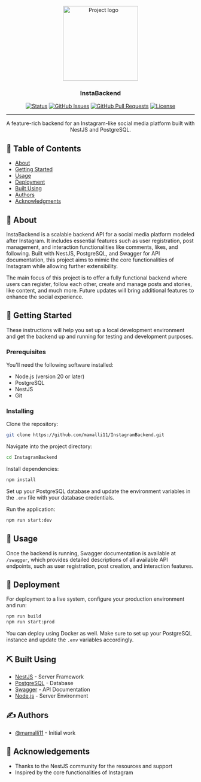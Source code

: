 <p align="center">
  <a href="https://github.com/mamalli11/InstaBackend" rel="noopener">
    <img width=200px height=200px src="https://cdn-icons-png.flaticon.com/512/8983/8983087.png" alt="Project logo"></a>
</p>

<h3 align="center">InstaBackend</h3>

<div align="center">

[![Status](https://img.shields.io/badge/status-active-success.svg)]()
[![GitHub Issues](https://img.shields.io/github/issues/mamalli11/InstaBackend.svg)](https://github.com/mamalli11/InstaBackend/issues)
[![GitHub Pull Requests](https://img.shields.io/github/issues-pr/mamalli11/InstaBackend.svg)](https://github.com/mamalli11/InstaBackend/pulls)
[![License](https://img.shields.io/badge/license-MIT-blue.svg)](/LICENSE)

</div>

---

<p align="center">A feature-rich backend for an Instagram-like social media platform built with NestJS and PostgreSQL.
    <br> 
</p>

## 📝 Table of Contents

-  [About](#about)
-  [Getting Started](#getting_started)
-  [Usage](#usage)
-  [Deployment](#deployment)
-  [Built Using](#built_using)
-  [Authors](#authors)
-  [Acknowledgments](#acknowledgement)

## 🧐 About <a name = "about"></a>

InstaBackend is a scalable backend API for a social media platform modeled after Instagram. It
includes essential features such as user registration, post management, and interaction
functionalities like comments, likes, and following. Built with NestJS, PostgreSQL, and Swagger for
API documentation, this project aims to mimic the core functionalities of Instagram while allowing
further extensibility.

The main focus of this project is to offer a fully functional backend where users can register,
follow each other, create and manage posts and stories, like content, and much more. Future updates
will bring additional features to enhance the social experience.

## 🏁 Getting Started <a name = "getting_started"></a>

These instructions will help you set up a local development environment and get the backend up and
running for testing and development purposes.

### Prerequisites

You'll need the following software installed:

-  Node.js (version 20 or later)
-  PostgreSQL
-  NestJS
-  Git

### Installing

Clone the repository:

```bash
git clone https://github.com/mamalli11/InstagramBackend.git
```

Navigate into the project directory:

```bash
cd InstagramBackend
```

Install dependencies:

```bash
npm install
```

Set up your PostgreSQL database and update the environment variables in the `.env` file with your
database credentials.

Run the application:

```bash
npm run start:dev
```

## 🎈 Usage <a name="usage"></a>

Once the backend is running, Swagger documentation is available at `/swagger`, which provides
detailed descriptions of all available API endpoints, such as user registration, post creation, and
interaction features.

## 🚀 Deployment <a name = "deployment"></a>

For deployment to a live system, configure your production environment and run:

```bash
npm run build
npm run start:prod
```

You can deploy using Docker as well. Make sure to set up your PostgreSQL instance and update the
`.env` variables accordingly.

## ⛏️ Built Using <a name = "built_using"></a>

-  [NestJS](https://nestjs.com/) - Server Framework
-  [PostgreSQL](https://www.postgresql.org/) - Database
-  [Swagger](https://swagger.io/) - API Documentation
-  [Node.js](https://nodejs.org/) - Server Environment

## ✍️ Authors <a name = "authors"></a>

-  [@mamalli11](https://github.com/mamalli11) - Initial work

## 🎉 Acknowledgements <a name = "acknowledgement"></a>

-  Thanks to the NestJS community for the resources and support
-  Inspired by the core functionalities of Instagram
